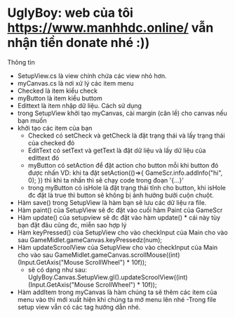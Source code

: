 # UglyBoy: web của tôi https://www.manhhdc.online/ vẫn nhận tiền donate nhé :))
Thông tin
- SetupView.cs là view chính chứa các view nhỏ hơn.
- myCanvas.cs là nơi xử lý các item menu
- Checked là item kiểu check
- myButton là item kiểu buttom
- Edittext là item nhập dữ liệu.
Cách sử dụng
- trong SetupView khởi tạo myCanvas, cài margin (căn lề) cho canvas nếu bạn muốn
- khởi tạo các item của bạn
  + Checked có setCheck và getCheck là đặt trạng thái và lấy trạng thái của checked đó
  + EditText có setText và getText là đặt dữ liệu và lấy dữ liệu của edittext đó
  + myButton có setAction để đặt action cho button mỗi khi button đó được nhấn VD: khi ta đặt setAction(()=>{ GameScr.info.addInfo("hi", 0); }) thì khi ta nhấn thì sẽ chạy code trong đoạn '{...}'
  + trong myButton có isHole là đặt trạng thái tĩnh cho button, khi isHole đc đặt là true thì button sẽ không bị ảnh hưởng bưởi cuộn chuột.
- Hàm save() trong SetupView là hàm bạn sẽ lưu các dữ liệu ra file. 
- Hàm paint() của SetupView sẽ đc đặt vào cuối hàm Paint của GameScr
- Hàm update() của setupview sẽ đc đặt vào hàm update() * cái này tùy bạn đặt đâu cũng đc, miễn sao hợp lý
- Hàm keyPressed() của SetupView cho vào checkInput của Main cho vào sau GameMidlet.gameCanvas.keyPressedz(num);
- Hàm updateScroolView của SetupView cho vào checkInput của Main cho vào sau GameMidlet.gameCanvas.scrollMouse((int)(Input.GetAxis("Mouse ScrollWheel") * 10f));
  * sẽ có dạng như sau: UglyBoy.Canvas.SetupView.gI().updateScroolView((int)(Input.GetAxis("Mouse ScrollWheel") * 10f));
- Hàm addItem trong myCanvas là hàm chúng ta sẽ thêm các item của menu vào thì mới xuất hiện khi chúng ta mở menu lên nhé
-Trong file setup view vẫn có các tag hướng dẫn nhé.
